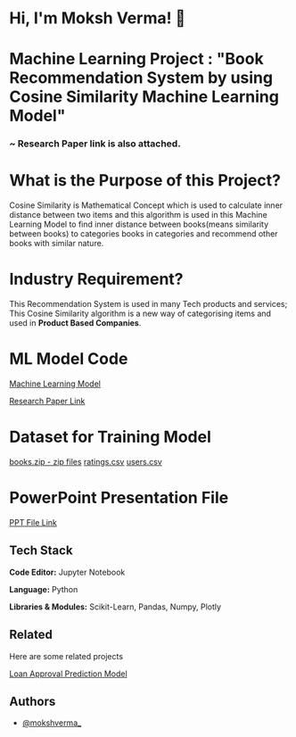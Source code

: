 # Hi, I'm Moksh Verma! 👋


# Machine Learning Project : "Book Recommendation System by using Cosine Similarity Machine Learning Model"
### ~ Research Paper link is also attached.


# What is the Purpose of this Project?

Cosine Similarity is Mathematical Concept which is used to calculate inner distance between two items and this algorithm is used in this Machine Learning Model to find inner distance between books(means similarity between books) to categories books in categories and recommend other books with similar nature.

# Industry Requirement?

This Recommendation System is used in many Tech products and services; This Cosine Similarity algorithm is a new way of categorising items and used in **Product Based Companies**.

# ML Model Code

[Machine Learning Model](https://github.com/mokshverma-dev/book-recommendation-system/blob/main/book-recommender-system.ipynb)

[Research Paper Link](https://ijrpr.com/uploads/V5ISSUE5/IJRPR28293.pdf)

# Dataset for Training Model

[books.zip - zip files](https://github.com/mokshverma-dev/book-recommendation-system/blob/main/Books.zip)
[ratings.csv](https://github.com/mokshverma-dev/book-recommendation-system/blob/main/Ratings.csv)
[users.csv](https://github.com/mokshverma-dev/book-recommendation-system/blob/main/Users.csv)

# PowerPoint Presentation File

[PPT File Link](https://github.com/mokshverma-dev/book-recommendation-system/blob/main/Book%20Recommendation%20System.pptx)

## Tech Stack

**Code Editor:**   Jupyter Notebook

**Language:**   Python

**Libraries & Modules:**  Scikit-Learn, Pandas, Numpy, Plotly


## Related

Here are some related projects

[Loan Approval Prediction Model](https://github.com/mokshverma-dev/loan-approval-prediction-model)


## Authors

- [@mokshverma_](https://www.linkedin.com/in/mokshverma/)

